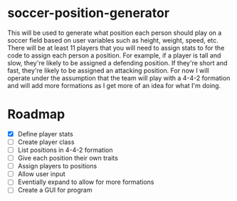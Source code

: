 # soccer-position-generator
This will be used to generate what position each person should play on a soccer field based on user variables such as height, weight, speed, etc. There will be at least 11 players that you will need to assign stats to for the code to assign each person a position. For example, if a player is tall and slow, they're likely to be assigned a defending position. If they're short and fast, they're likely to be assigned an attacking position. For now I will operate under the assumption that the team will play with a 4-4-2 formation and will add more formations as I get more of an idea for what I'm doing.

# Roadmap
- [x] Define player stats
- [ ] Create player class
- [ ] List positions in 4-4-2 formation
- [ ] Give each position their own traits
- [ ] Assign players to positions
- [ ] Allow user input
- [ ] Eventially expand to allow for more formations
- [ ] Create a GUI for program
